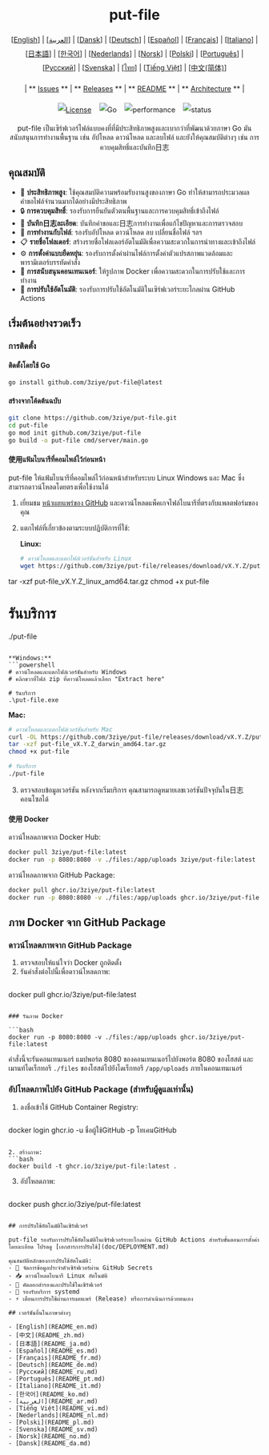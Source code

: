 <h1 align="center" style="border-bottom: none"> 
     <a href="" target="_blank"> 
         <alt="put-file" src="" width="100" height="100"> 
     </a> 
     <br>put-file 
 </h1> 
 
 <div align="center" style="line-height: 2;"> 
   [<a href="/README.md">English</a>] | [<a href="/readme/README_ar.md">العربية</a>] | [<a href="/readme/README_da.md">Dansk</a>] | [<a href="/readme/README_de.md">Deutsch</a>] | [<a href="/readme/README_es.md">Español</a>] | [<a href="/readme/README_fr.md">Français</a>] | [<a href="/readme/README_it.md">Italiano</a>] | [<a href="/readme/README_ja.md">日本語</a>] | [<a href="/readme/README_ko.md">한국어</a>] | [<a href="/readme/README_nl.md">Nederlands</a>] | [<a href="/readme/README_no.md">Norsk</a>] | [<a href="/readme/README_pl.md">Polski</a>] | [<a href="/readme/README_pt.md">Português</a>] | [<a href="/readme/README_ru.md">Русский</a>] | [<a href="/readme/README_sv.md">Svenska</a>] | [<a href="/readme/README_th.md">ไทย</a>] | [<a href="/readme/README_vi.md">Tiếng Việt</a>] | [<a href="/readme/README_zh.md">中文(简体)</a>] 
   <br> 
   
   | ** [Issues](https://github.com/3ziye/put-file/issues) ** | ** [Releases](https://github.com/3ziye/put-file/releases) ** | ** [README](https://github.com/3ziye/put-file/blob/main/README.md) ** | ** [Architecture](https://github.com/3ziye/put-file/blob/main/doc/architecture.md) ** | 
   <br> 
   
   [![License](https://img.shields.io/badge/License-MIT-green.svg)](https://opensource.org/licenses/MIT) 
   &nbsp;&nbsp; 
   ![Go](https://img.shields.io/badge/language-Go-blue.svg) 
   &nbsp;&nbsp; 
   ![performance](https://img.shields.io/badge/performance-high-yellow.svg) 
   &nbsp;&nbsp; 
   ![status](https://img.shields.io/badge/status-Stable-green.svg) 
 </div> 
 
 <p align="center">put-file เป็นเซิร์ฟเวอร์ไฟล์แบบคงที่ที่มีประสิทธิภาพสูงและเบากว่าที่พัฒนาด้วยภาษา Go มันสนับสนุนการทำงานพื้นฐาน เช่น อัปโหลด ดาวน์โหลด และลบไฟล์ และยังให้คุณสมบัติต่างๆ เช่น การควบคุมสิทธิ์และบันทึก日志</p>

## คุณสมบัติ

- 🚀 **ประสิทธิภาพสูง**: ใช้คุณสมบัติความพร้อมรับงานสูงของภาษา Go ทำให้สามารถประมวลผลคำขอไฟล์จำนวนมากได้อย่างมีประสิทธิภาพ
- 🔒 **การควบคุมสิทธิ์**: รองรับการยืนยันตัวตนพื้นฐานและการควบคุมสิทธิ์เข้าถึงไฟล์
- 📝 **บันทึก日志ละเอียด**: บันทึกคำขอและ日志การทำงานเพื่อแก้ไขปัญหาและการตรวจสอบ
- 📁 **การทำงานกับไฟล์**: รองรับอัปโหลด ดาวน์โหลด ลบ เปลี่ยนชื่อไฟล์ ฯลฯ
- 📋 **รายชื่อโฟลเดอร์**: สร้างรายชื่อโฟลเดอร์อัตโนมัติเพื่อความสะดวกในการนำทางและเข้าถึงไฟล์
- ⚙️ **การตั้งค่าแบบยืดหยุ่น**: รองรับการตั้งค่าผ่านไฟล์การตั้งค่าตัวแปรสภาพแวดล้อมและพารามิเตอร์บรรทัดคำสั่ง
- 🐳 **การสนับสนุนคอนเทนเนอร์**: ให้รูปภาพ Docker เพื่อความสะดวกในการปรับใช้และการทำงาน
- 🚀 **การปรับใช้อัตโนมัติ**: รองรับการปรับใช้อัตโนมัติในเซิร์ฟเวอร์ระยะไกลผ่าน GitHub Actions

## เริ่มต้นอย่างรวดเร็ว

### การติดตั้ง

#### ติดตั้งโดยใช้ Go

```bash
go install github.com/3ziye/put-file@latest
```

#### สร้างจากโค้ดต้นฉบับ

```bash
git clone https://github.com/3ziye/put-file.git
cd put-file
go mod init github.com/3ziye/put-file
go build -o put-file cmd/server/main.go
```

#### 使用แฟ้มไบนารีที่คอมไพล์ไว้ก่อนหน้า

put-file ให้แฟ้มไบนารีที่คอมไพล์ไว้ก่อนหน้าสำหรับระบบ Linux Windows และ Mac ซึ่งสามารถดาวน์โหลดโดยตรงเพื่อใช้งานได้

1. เยี่ยมชม [หน้าเผยแพร่ของ GitHub](https://github.com/3ziye/put-file/releases) และดาวน์โหลดแพ็คเกจไฟล์ไบนารีที่ตรงกับแพลตฟอร์มของคุณ

2. แตกไฟล์ที่เกี่ยวข้องตามระบบปฏิบัติการที่ใช้:

   **Linux:**
   ```bash
   # ดาวน์โหลดและแตกไฟล์เวอร์ชันสำหรับ Linux
   wget https://github.com/3ziye/put-file/releases/download/vX.Y.Z/put-file_vX.Y.Z_linux_amd64.tar.gz
tar -xzf put-file_vX.Y.Z_linux_amd64.tar.gz
chmod +x put-file
   
   # รันบริการ
   ./put-file
   ```
   
   **Windows:**
   ```powershell
   # ดาวน์โหลดและแตกไฟล์เวอร์ชันสำหรับ Windows
   # คลิกขวาที่ไฟล์ zip ที่ดาวน์โหลดแล้วเลือก "Extract here"
   
   # รันบริการ
   .\put-file.exe
   ```
   
   **Mac:**
   ```bash
   # ดาวน์โหลดและแตกไฟล์เวอร์ชันสำหรับ Mac
   curl -OL https://github.com/3ziye/put-file/releases/download/vX.Y.Z/put-file_vX.Y.Z_darwin_amd64.tar.gz
tar -xzf put-file_vX.Y.Z_darwin_amd64.tar.gz
chmod +x put-file
   
   # รันบริการ
   ./put-file
   ```

3. ตรวจสอบข้อมูลเวอร์ชัน
   หลังจากเริ่มบริการ คุณสามารถดูหมายเลขเวอร์ชันปัจจุบันใน日志คอนโซลได้

#### 使用 Docker

ดาวน์โหลดภาพจาก Docker Hub:
```bash
docker pull 3ziye/put-file:latest
docker run -p 8080:8080 -v ./files:/app/uploads 3ziye/put-file:latest
```

ดาวน์โหลดภาพจาก GitHub Package:
```bash
docker pull ghcr.io/3ziye/put-file:latest
docker run -p 8080:8080 -v ./files:/app/uploads ghcr.io/3ziye/put-file:latest
```

## ภาพ Docker จาก GitHub Package

### ดาวน์โหลดภาพจาก GitHub Package

1. ตรวจสอบให้แน่ใจว่า Docker ถูกติดตั้ง
2. รันคำสั่งต่อไปนี้เพื่อดาวน์โหลดภาพ:
   ```bash
docker pull ghcr.io/3ziye/put-file:latest
   ```

### รันภาพ Docker

```bash
docker run -p 8080:8080 -v ./files:/app/uploads ghcr.io/3ziye/put-file:latest
```

คำสั่งนี้จะรันคอนเทนเนอร์ แมปพอร์ต 8080 ของคอนเทนเนอร์ไปยังพอร์ต 8080 ของโฮสต์ และเมานท์ไดเร็กทอรี `./files` ของโฮสต์ไปยังไดเร็กทอรี `/app/uploads` ภายในคอนเทนเนอร์

### อัปโหลดภาพไปยัง GitHub Package (สำหรับผู้ดูแลเท่านั้น)

1. ลงชื่อเข้าใช้ GitHub Container Registry:
   ```bash
docker login ghcr.io -u ชื่อผู้ใช้GitHub -p โทเคนGitHub
   ```

2. สร้างภาพ:
   ```bash
docker build -t ghcr.io/3ziye/put-file:latest .
   ```

3. อัปโหลดภาพ:
   ```bash
docker push ghcr.io/3ziye/put-file:latest
   ```

## การปรับใช้อัตโนมัติในเซิร์ฟเวอร์

put-file รองรับการปรับใช้อัตโนมัติในเซิร์ฟเวอร์ระยะไกลผ่าน GitHub Actions สำหรับขั้นตอนการตั้งค่าโดยละเอียด โปรดดู [เอกสารการปรับใช้](doc/DEPLOYMENT.md)

คุณสมบัติหลักของการปรับใช้อัตโนมัติ:
- 🔑 จัดการข้อมูลประจำตัวเซิร์ฟเวอร์ผ่าน GitHub Secrets
- 📥 ดาวน์โหลดไบนารี Linux อัตโนมัติ
- 📁 คัดลอกสำรองและปรับใช้ในเซิร์ฟเวอร์
- 🚀 รองรับบริการ systemd
- ⚡ เตือนการปรับใช้ผ่านการเผยแพร่ (Release) หรือการดำเนินการด้วยตนเอง

## เวอร์ชันอื่นในภาษาต่างๆ

- [English](README_en.md)
- [中文](README_zh.md)
- [日本語](README_ja.md)
- [Español](README_es.md)
- [Français](README_fr.md)
- [Deutsch](README_de.md)
- [Русский](README_ru.md)
- [Português](README_pt.md)
- [Italiano](README_it.md)
- [한국어](README_ko.md)
- [العربية](README_ar.md)
- [Tiếng Việt](README_vi.md)
- [Nederlands](README_nl.md)
- [Polski](README_pl.md)
- [Svenska](README_sv.md)
- [Norsk](README_no.md)
- [Dansk](README_da.md)